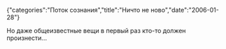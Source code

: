 {"categories":"Поток сознания","title":"Ничто не ново","date":"2006-01-28"}

Но даже общеизвестные вещи в первый раз кто-то должен произнести...
